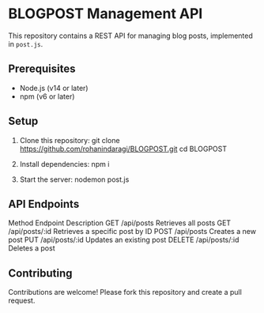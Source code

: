 # BLOGPOST Management API

This repository contains a REST API for managing blog posts, implemented in `post.js`.

## Prerequisites

- Node.js (v14 or later)
- npm (v6 or later)

## Setup

1. Clone this repository:
   git clone https://github.com/rohanindaragi/BLOGPOST.git
   cd BLOGPOST

2. Install dependencies:
    npm i

3. Start the server:
    nodemon post.js

## API Endpoints
Method	Endpoint	Description
GET	/api/posts	Retrieves all posts
GET	/api/posts/:id	Retrieves a specific post by ID
POST	/api/posts	Creates a new post
PUT	/api/posts/:id	Updates an existing post
DELETE	/api/posts/:id	Deletes a post

## Contributing

Contributions are welcome! Please fork this repository and create a pull request.
